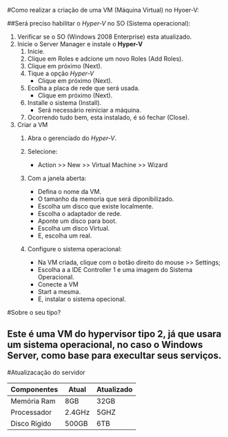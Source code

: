 #Como realizar a criação de uma VM (Máquina Virtual) no Hyoer-V:

##Será preciso habilitar o *Hyper-V* no SO (Sistema operacional):

1. Verificar se o SO (Windows 2008 Enterprise) esta atualizado. 
2. Inicie o Server Manager e instale o **Hyper-V**
   1. Inicie.
   2. Clique em Roles e adcione um novo Roles (Add Roles).
   3. Clique em próximo (Next).
   4. Tique a opção *Hyper-V*
      * Clique em próximo (Next).
   5. Ecolha a placa de rede que será usada.
      * Clique em próximo (Next).
   6. Installe o sistema (Install).
      * Será necessário reiniciar a máquina.
   7. Ocorrendo tudo bem, esta instalado, é só fechar (Close).
3. Criar a VM
   1. Abra o gerenciado do *Hyper-V*.
   2. Selecione:
      * Action >> New >> Virtual Machine >> Wizard
   3. Com a janela aberta:
      * Defina o nome da VM.
      * O tamanho da memoria que será diponibilizado.
      * Escolha um disco que existe localmente.
      * Escolha o adaptador de rede.
      * Aponte um disco para boot.
      * Escolha um disco Virtual.
      * E, escolha um real.
      
   4. Configure o sistema operacional:
      * Na VM criada, clique com o botão direito do mouse >> Settings;
      * Escolha a a IDE Controller 1 e uma imagem do Sistema Operacional.
      * Conecte a VM
      * Start a mesma.
      * E, instalar o sistema opecional.
   
#Sobre o seu tipo?

## Este é uma VM do hypervisor tipo 2, já que usara um sistema operacional, no caso o Windows Server, como base para execultar seus serviços.

#Atualizacação do servidor

| Componentes         | Atual                   | Atualizado              |
|---------------------|-------------------------|-------------------------|
| Memória Ram         | 8GB                     | 32GB                    |
| Processador         | 2.4GHz                  | 5GHZ                    |
| Disco Rigido        | 500GB                   | 6TB                     |

